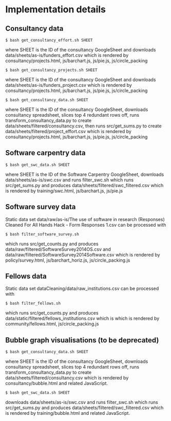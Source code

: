 # Implementation details

## Consultancy data

```
$ bash get_consultancy_effort.sh SHEET
```

where SHEET is the ID of the consultancy GoogleSheet and downloads data/sheets/as-is/funders_effort.csv which is rendered by consultancy/projects.html, js/barchart.js, js/pie.js, js/circle_packing

```
$ bash get_consultancy_projects.sh SHEET
```

where SHEET is the ID of the consultancy GoogleSheet and downloads data/sheets/as-is/funders_project.csv which is rendered by consultancy/projects.html, js/barchart.js, js/pie.js, js/circle_packing

```
$ bash get_consultancy_data.sh SHEET
```

where SHEET is the ID of the consultancy GoogleSheet, downloads consultancy spreadsheet, slices top 4 redundant rows off, runs transform_consultancy_data.py to create data/sheets/filtered/consultancy.csv, then runs src/get_sums.py to create data/sheets/filtered/project_effort.csv which is rendered by consultancy/projects.html, js/barchart.js, js/pie.js, js/circle_packing

## Software carpentry data

```
$ bash get_swc_data.sh SHEET
```

where SHEET is the ID of the Software Carpentry GoogleSheet, downloads data/sheets/as-is/swc.csv and runs filter_swc.sh which runs src/get_sums.py and produces data/sheets/filtered/swc_filtered.csv which is rendered by training/swc.html, js/barchart.js, js/pie.js

## Software survey data

Static data set data/raw/as-is/The use of software in research (Responses) Cleaned For All Hands Hack - Form Responses 1.csv can be processed with 

```
$ bash filter_software_survey.sh
```

which runs src/get_counts.py and produces data/raw/filtered/SoftwareSurvey2014OS.csv and data/raw/filtered/SoftwareSurvey2014Software.csv which is rendered by policy/survey.html, js/barchart_horiz.js, js/circle_packing.js

## Fellows data

Static data set dataCleaning/data/raw_institutions.csv can be processed with

```
$ bash filter_fellows.sh
```

which runs src/get_counts.py and produces data/static/filtered/fellows_institutions.csv which is which is rendered by community/fellows.html, js/circle_packing.js

## Bubble graph visualisations (to be deprecated)

```
$ bash get_consultancy_data.sh SHEET
```

where SHEET is the ID of the consultancy GoogleSheet, downloads consultancy spreadsheet, slices top 4 redundant rows off, runs transform_consultancy_data.py to create data/sheets/filtered/consultancy.csv which is rendered by consultancy/bubble.html and related JavaScript.

```
$ bash get_swc_data.sh SHEET
```

downloads data/sheets/as-is/swc.csv and runs filter_swc.sh which runs src/get_sums.py and produces data/sheets/filtered/swc_filtered.csv which is rendered by training/bubble.html and related JavaScript.
